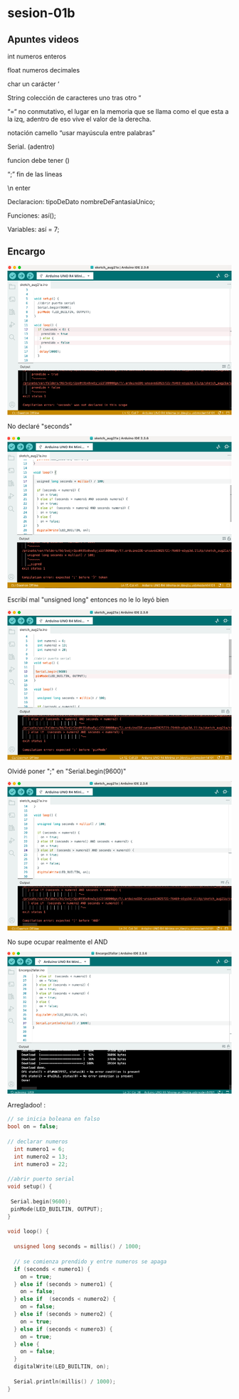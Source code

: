# sesion-01b

## Apuntes videos

int numeros enteros

float numeros decimales

char un carácter  ‘

String colección de caracteres uno tras otro “

“=“ no conmutativo, el lugar en la memoria que se llama como el que esta a la izq, adentro de eso vive el valor de la derecha.

notación camello “usar mayúscula entre palabras”

Serial. (adentro)

funcion debe tener ()

“;” fin de las lineas

\n enter

Declaracion: tipoDeDato nombreDeFantasiaUnico;

Funciones: así();

Variables: así = 7;

## Encargo

![error1](./imagenes/error1.png)

No declaré "seconds"

![error2](./imagenes/error2.png)

Escribí mal "unsigned long" entonces no le lo leyó bien

![error3](./imagenes/error3.png)

Olvidé poner ";" en "Serial.begin(9600)"

![error4](./imagenes/error4.png)

No supe ocupar realmente el AND

![Solución de error](./imagenes/solucionado.png)

Arregladoo! :

```cpp
// se inicia boleana en falso
bool on = false;

// declarar numeros
  int numero1 = 6;
  int numero2 = 13;
  int numero3 = 22;

//abrir puerto serial
void setup() { 
  
 Serial.begin(9600);
 pinMode(LED_BUILTIN, OUTPUT);
}

void loop() {

  unsigned long seconds = millis() / 1000;

  // se comienza prendido y entre numeros se apaga
  if (seconds < numero1) {
    on = true;
  } else if (seconds > numero1) {
    on = false;
  } else if  (seconds < numero2) {
    on = false;
  } else if (seconds > numero2) {
    on = true;
  } else if (seconds < numero3) {
    on = true;
  } else {
    on = false;
  }
  digitalWrite(LED_BUILTIN, on);

  Serial.println(millis() / 1000);
}
```

